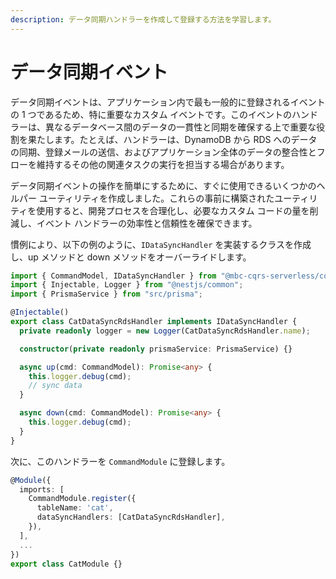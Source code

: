 ```yaml
---
description: データ同期ハンドラーを作成して登録する方法を学習します。
---
```


# データ同期イベント

データ同期イベントは、アプリケーション内で最も一般的に登録されるイベントの 1 つであるため、特に重要なカスタム イベントです。このイベントのハンドラーは、異なるデータベース間のデータの一貫性と同期を確保する上で重要な役割を果たします。たとえば、ハンドラーは、DynamoDB から RDS へのデータの同期、登録メールの送信、およびアプリケーション全体のデータの整合性とフローを維持するその他の関連タスクの実行を担当する場合があります。


データ同期イベントの操作を簡単にするために、すぐに使用できるいくつかのヘルパー ユーティリティを作成しました。これらの事前に構築されたユーティリティを使用すると、開発プロセスを合理化し、必要なカスタム コードの量を削減し、イベント ハンドラーの効率性と信頼性を確保できます。

慣例により、以下の例のように、`IDataSyncHandler` を実装するクラスを作成し、up メソッドと down メソッドをオーバーライドします。

```ts
import { CommandModel, IDataSyncHandler } from "@mbc-cqrs-serverless/core";
import { Injectable, Logger } from "@nestjs/common";
import { PrismaService } from "src/prisma";

@Injectable()
export class CatDataSyncRdsHandler implements IDataSyncHandler {
  private readonly logger = new Logger(CatDataSyncRdsHandler.name);

  constructor(private readonly prismaService: PrismaService) {}

  async up(cmd: CommandModel): Promise<any> {
    this.logger.debug(cmd);
    // sync data
  }

  async down(cmd: CommandModel): Promise<any> {
    this.logger.debug(cmd);
  }
}
```

次に、このハンドラーを `CommandModule` に登録します。

```ts
@Module({
  imports: [
    CommandModule.register({
      tableName: 'cat',
      dataSyncHandlers: [CatDataSyncRdsHandler],
    }),
  ],
  ...
})
export class CatModule {}
```
